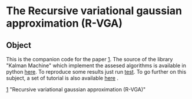 # The Recursive variational gaussian approximation (R-VGA)

## Object

This is the companion code for the paper [1]. The source of the library "Kalman Machine" which implement the assesed algorithms is available in python [here][0]. To reproduce some results just run [test][1]. To go further on this subject, a set of tutorial is also available [here][2] . 

[0]: ./KalmanMachine
[1]: ./KTestGenerators.py
[2]: ./Tutorial/README.md

[1] "Recursive variational gaussian approximation (R-VGA)" 
